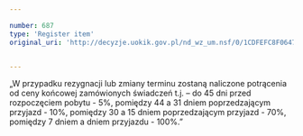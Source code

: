 ```yaml
---

number: 687
type: 'Register item'
original_uri: 'http://decyzje.uokik.gov.pl/nd_wz_um.nsf/0/1CDFEFC8F064763FC12572DD0032965B?OpenDocument'


---
```


„W przypadku rezygnacji lub zmiany terminu zostaną naliczone potrącenia od ceny końcowej zamówionych świadczeń t.j. – do 45 dni przed rozpoczęciem pobytu - 5%, pomiędzy 44 a 31 dniem poprzedzającym przyjazd - 10%, pomiędzy 30 a 15 dniem poprzedzającym przyjazd - 70%, pomiędzy 7 dniem a dniem przyjazdu - 100%.”
